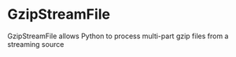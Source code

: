 GzipStreamFile
==============

GzipStreamFile allows Python to process multi-part gzip files from a streaming source
